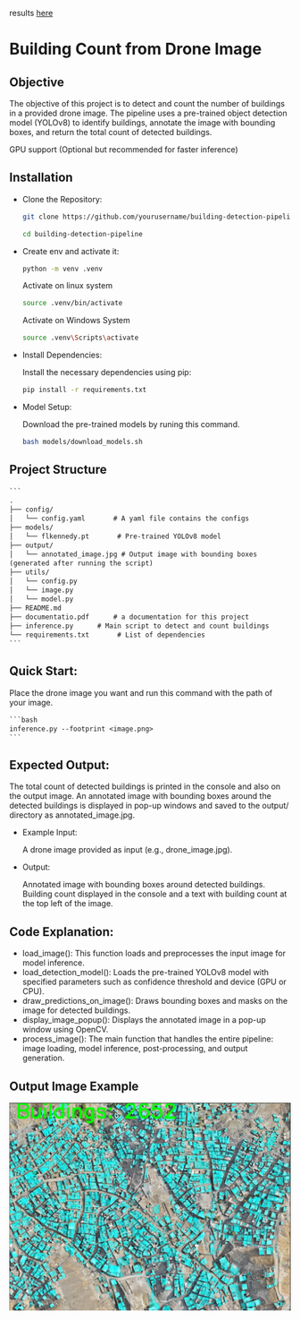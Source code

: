 results [here](https://drive.google.com/drive/folders/1B8mT2A4hc0FFTJkXq65FMWNiyOZepuZX?usp=sharing)
# Building Count from Drone Image

## Objective
The objective of this project is to detect and count the number of buildings in a provided drone image. The pipeline uses a pre-trained object detection model (YOLOv8) to identify buildings, annotate the image with bounding boxes, and return the total count of detected buildings.


GPU support (Optional but recommended for faster inference)

## Installation
- Clone the Repository:
    ```bash
    git clone https://github.com/yourusername/building-detection-pipeline.git
    ```
    ```bash
    cd building-detection-pipeline
    ```

- Create env and activate it:

    ```bash
    python -m venv .venv
    ```
    Activate on linux system

    ```bash
    source .venv/bin/activate  
    ```
    Activate on Windows System 
    ```bash
    source .venv\Scripts\activate  
    ```


- Install Dependencies:
    
    Install the necessary dependencies using pip:

    ```bash
    pip install -r requirements.txt
    ```
- Model Setup:

    Download the pre-trained models by runing this command.

    ```bash
    bash models/download_models.sh
    ```


## Project Structure

    ```
    .
    ├── config/
    │   └── config.yaml       # A yaml file contains the configs 
    ├── models/
    │   └── flkennedy.pt       # Pre-trained YOLOv8 model
    ├── output/
    │   └── annotated_image.jpg # Output image with bounding boxes (generated after running the script)
    ├── utils/
    │   └── config.py 
    │   └── image.py 
    │   └── model.py 
    ├── README.md
    ├── documentatio.pdf      # a documentation for this project
    ├── inference.py      # Main script to detect and count buildings
    └── requirements.txt       # List of dependencies
    ```


## Quick Start:

Place the drone image you want and run this command with the path of your image.

    ```bash
    inference.py --footprint <image.png>
    ```
## Expected Output:

The total count of detected buildings is printed in the console and also on the output image.
An annotated image with bounding boxes around the detected buildings is displayed in pop-up windows and saved to the output/ directory as annotated_image.jpg.

- Example
    Input: 
    
    A drone image provided as input (e.g., drone_image.jpg).
- Output:

    Annotated image with bounding boxes around detected buildings. Building count displayed in the console and a text with building count at the top left of the image.

## Code Explanation:

- load_image(): This function loads and preprocesses the input image for model inference.
- load_detection_model(): Loads the pre-trained YOLOv8 model with specified parameters such as confidence threshold and device (GPU or CPU).
- draw_predictions_on_image(): Draws bounding boxes and masks on the image for detected buildings.
- display_image_popup(): Displays the annotated image in a pop-up window using OpenCV.
- process_image(): The main function that handles the entire pipeline: image loading, model inference, post-processing, and output generation.

## Output Image Example

<div align="center">
    <img src="https://github.com/Bassem-2000/building-counter-/blob/main/images/output.png?raw=true?raw=true">
  </div>

